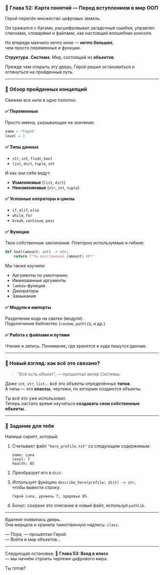 ### 🧭 Глава 52: Карта понятий — Перед вступлением в мир ООП

Герой пересёк множество цифровых земель.

Он сражался с багами, расшифровывал загадочные ошибки, управлял списками,
словарями и файлами, как настоящий волшебник консоли.

Но впереди маячило нечто иное — **нечто большее**,  
чем просто переменные и функции.

**Структура**. **Система**. Мир, состоящий из **объектов**.

Прежде чем открыть эту дверь, Герой решил остановиться и оглянуться на пройденный путь.

---

### 📜 Обзор пройденных концепций

Свяжем все нити в одно полотно:

#### ✅ Переменные
Просто имена, указывающие на значения:

```python
name = "Герой"
level = 3
```

#### ✅ Типы данных
- `str`, `int`, `float`, `bool`
- `list`, `dict`, `tuple`, `set`

И как они себя ведут:
- **Изменяемые** (`list`, `dict`)  
- **Неизменяемые** (`str`, `int`, `tuple`)

#### ✅ Условные операторы и циклы
- `if`, `elif`, `else`
- `while`, `for`
- `break`, `continue`, `pass`

#### ✅ Функции
Твои собственные заклинания. Повторно используемые и гибкие:

```python
def heal(amount: int) -> str:
    return f"Ты восстановил {amount} HP!"
```

Мы также изучили:
- Аргументы по умолчанию
- Именованные аргументы
- `lambda`-функции
- Декораторы
- Замыкания

#### ✅ Модули и импорты
Разделение кода на свитки (модули).  
Подключение библиотек (`random`, `pathlib`, и др.).

#### ✅ Работа с файлами и путями
Чтение и запись. Понимание, где хранятся и куда пишутся данные.

---

### 🧠 Новый взгляд: как всё это связано?

> "Всё есть объект", — прошептал ветер Системы.

Даже `int`, `str`, `list`… всё это объекты определённых **типов**.  
А типы — это **классы**, чертежи, по которым создаются объекты.

Ты всё это уже использовал.  
Теперь настало время научиться **создавать свои собственные объекты**.

---

### 🎯 Задание для тебя

Напиши скрипт, который:

1. Считывает файл `"hero_profile.txt"` со следующим содержимым:
   ```
   name: Luna
   level: 7
   health: 85
   ```

2. Преобразует его в `dict`.

3. Использует функцию `describe_hero(profile: dict) -> str`,  
   чтобы вывести строку:
   ```
   Герой Luna, уровень 7, здоровье 85.
   ```

4. Бонус: сохрани это описание в новый файл, используя `pathlib`.

---

Вдалеке появилась дверь.  
Она мерцала и хранила таинственную надпись: `class`.

— Пора, — прошептал Герой.  
— Войти в мир объектов...

---

Следующая остановка: 🧱 **Глава 53: Вход в класс**   
— мы начнём строить чертежи цифрового мира.

Ты готов?
